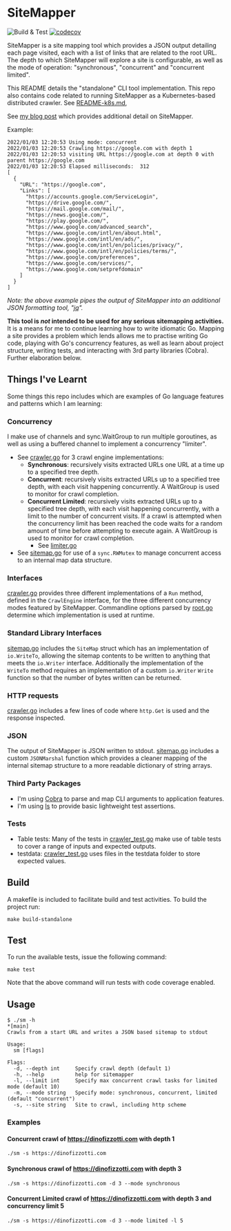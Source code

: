 # SiteMapper

![Build & Test](https://github.com/dinofizz/sitemapper/actions/workflows/ci.yml/badge.svg) [![codecov](https://codecov.io/gh/dinofizz/sitemapper/branch/main/graph/badge.svg?token=YOPGOKOEJB)](https://codecov.io/gh/dinofizz/sitemapper)

SiteMapper is a site mapping tool which provides a JSON output detailing each page visited, each with a list of links that are related to the root URL. The depth to which SiteMapper will explore a site is configurable, as well as the mode of operation: "synchronous", "concurrent" and "concurrent limited".

This README details the "standalone" CLI tool implementation. This repo also contains code related to running SiteMapper as a Kubernetes-based distributed crawler. See [README-k8s.md](./README-k8s.md),

See [my blog post](https://www.dinofizzotti.com/blog/2022-01-04-sitemapper-part-1-exploring-concurrency-in-go/) which provides additional detail on SiteMapper.

Example:

```shell
2022/01/03 12:20:53 Using mode: concurrent
2022/01/03 12:20:53 Crawling https://google.com with depth 1
2022/01/03 12:20:53 visiting URL https://google.com at depth 0 with parent https://google.com
2022/01/03 12:20:53 Elapsed milliseconds:  312
[
  {
    "URL": "https://google.com",
    "Links": [
      "https://accounts.google.com/ServiceLogin",
      "https://drive.google.com/",
      "https://mail.google.com/mail/",
      "https://news.google.com/",
      "https://play.google.com/",
      "https://www.google.com/advanced_search",
      "https://www.google.com/intl/en/about.html",
      "https://www.google.com/intl/en/ads/",
      "https://www.google.com/intl/en/policies/privacy/",
      "https://www.google.com/intl/en/policies/terms/",
      "https://www.google.com/preferences",
      "https://www.google.com/services/",
      "https://www.google.com/setprefdomain"
    ]
  }
]
```
*Note: the above example pipes the output of SiteMapper into an additional JSON formatting tool, "[jq](https://stedolan.github.io/jq/)".*

**This tool is _not_ intended to be used for any serious sitemapping activities.** It is a means for me to continue learning how to write idiomatic Go. Mapping a site provides a problem which lends allows me to practise writing Go code, playing with Go's concurrency features, as well as learn about project structure, writing tests, and interacting with 3rd party libraries (Cobra). Further elaboration below.

## Things I've Learnt
Some things this repo includes which are examples of Go language features and patterns which I am learning:

### Concurrency

I make use of channels and sync.WaitGroup to run multiple goroutines, as well as using a buffered channel to implement a concurrency "limiter".
  * See [crawler.go](sitemapper/internal/crawler.go) for 3 crawl engine implementations:
    * **Synchronous**: recursively visits extracted URLs one URL at a time up to a specified tree depth.
    * **Concurrent**: recursively visits extracted URLs up to a specified tree depth, with each visit happening concurrently. A WaitGroup is used to monitor for crawl completion.
    * **Concurrent Limited**: recursively visits extracted URLs up to a specified tree depth, with each visit happening concurrently, with a limit to the number of concurrent visits. If a crawl is attempted when the concurrency limit has been reached the code waits for a random amount of time before attempting to execute again. A WaitGroup is used to monitor for crawl completion.
      * See [limiter.go](sitemapper/internal/limiter.go)
  * See [sitemap.go](sitemapper/internal/sitemap.go) for use of a `sync.RWMutex` to manage concurrent access to an internal map data structure.

### Interfaces

[crawler.go](sitemapper/internal/crawler.go) provides three different implementations of a `Run` method, defined in the `CrawlEngine` interface, for the three different concurrency modes featured by SiteMapper. Commandline options parsed by [root.go](sitemapper/cmd/root.go) determine which implementation is used at runtime.

### Standard Library Interfaces

[sitemap.go](sitemapper/internal/sitemap.go) includes the `SiteMap` struct which has an implementation of `io.WriteTo`, allowing the sitemap contents to be written to anything that meets the `io.Writer` interface. Additionally the implementation of the `WriteTo` method requires an implementation of a custom `io.Writer` `Write` function so that the number of bytes written can be returned.

### HTTP requests
[crawler.go](sitemapper/internal/crawler.go) includes a few lines of code where `http.Get` is used and the response inspected.

### JSON

The output of SiteMapper is JSON written to stdout. [sitemap.go](sitemapper/internal/sitemap.go) includes a custom `JSONMarshal` function which provides a cleaner mapping of the internal sitemap structure to a more readable dictionary of string arrays.

### Third Party Packages

* I'm using [Cobra](https://github.com/spf13/cobra) to parse and map CLI arguments to application features.
* I'm using [Is](https://github.com/matryer/is) to provide basic lightweight test assertions.

### Tests

* Table tests: Many of the tests in [crawler_test.go](sitemapper/internal/crawler_test.go) make use of table tests to cover a range of inputs and expected outputs.
* testdata: [crawler_test.go](sitemapper/internal/crawler_test.go) uses files in the testdata folder to store expected values.

## Build

A makefile is included to facilitate build and test activities. To build the project run:

```shell
make build-standalone
```

## Test

To run the available tests, issue the following command:

```shell
make test
```

Note that the above command will run tests with code coverage enabled.

## Usage

```shell
$ ./sm -h                                                                                                                                                                                                                                                                                 *[main]
Crawls from a start URL and writes a JSON based sitemap to stdout

Usage:
  sm [flags]

Flags:
  -d, --depth int     Specify crawl depth (default 1)
  -h, --help          help for sitemapper
  -l, --limit int     Specify max concurrent crawl tasks for limited mode (default 10)
  -m, --mode string   Specify mode: synchronous, concurrent, limited (default "concurrent")
  -s, --site string   Site to crawl, including http scheme

```

### Examples

#### Concurrent crawl of https://dinofizzotti.com with depth 1

```shell
./sm -s https://dinofizzotti.com
```

#### Synchronous crawl of https://dinofizzotti.com with depth 3

```shell
./sm -s https://dinofizzotti.com -d 3 --mode synchronous
```

#### Concurrent Limited crawl of https://dinofizzotti.com with depth 3 and concurrency limit 5

```shell
./sm -s https://dinofizzotti.com -d 3 --mode limited -l 5
```
